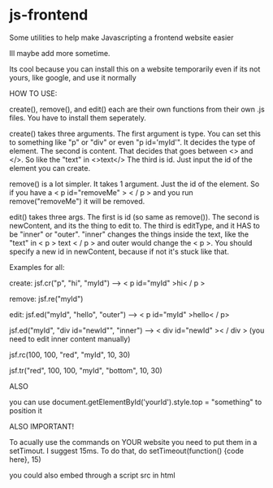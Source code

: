 # js-frontend
Some utilities to help make Javascripting a frontend website easier

Ill maybe add more sometime.

Its cool because you can install this on a website temporarily even if its not yours, like google, and use it normally


HOW TO USE:

 create(), remove(), and edit() each are their own functions from their own .js files. You have to install them seperately.
 
 create() takes three arguments.
 The first argument is type. You can set this to something like "p" or "div" or even "p id='myId'". It decides the type of element.
 The second is content. That decides that goes between <> and </>. So like the "text" in <>text</>
 The third is id. Just input the id of the element you can create.
 
 remove() is a lot simpler. It takes 1 argument. Just the id of the element. So if you have a < p  id="removeMe" > < / p > and you run remove("removeMe") it will be removed.
 
 edit() takes three args. The first is id (so same as remove()).
 The second is newContent, and its the thing to edit to. The third is editType, and it HAS to be "inner" or "outer". "inner" changes the things inside the text, like the "text" in < p > text < / p > and outer would change the < p >.
 You should specify a new id in newContent, because if not it's stuck like that.
 
 Examples for all:
 
 create:
 jsf.cr("p", "hi", "myId") --> < p  id="myId" >hi< / p >
 <br>
   
 remove:
 jsf.re("myId")
 <br>
   
 edit:
 jsf.ed("myId", "hello", "outer") --> < p  id="myId" >hello< / p>
 <br>  
 
 jsf.ed("myId", "div id="newId"", "inner") --> < div  id="newId" >< / div > (you need to edit inner content manually)
 
 jsf.rc(100, 100, "red", "myId", 10, 30)
 <br>

jsf.tr("red", 100, 100, "myId", "bottom", 10, 30)
<br>


ALSO

you can use document.getElementById('yourId').style.top = "something" to position it



ALSO IMPORTANT!

To acually use the commands on YOUR website you need to put them in a setTimout. I suggest 15ms. To do that, do setTimeout(function() {code here}, 15)


you could also embed through a script src in html
